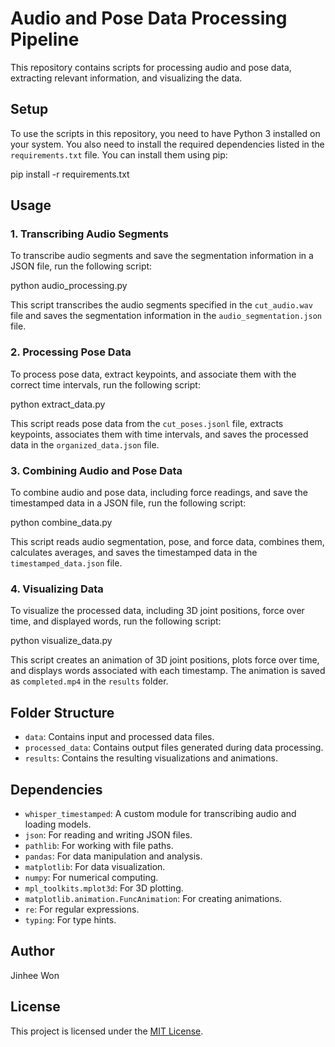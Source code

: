 # Audio and Pose Data Processing Pipeline

This repository contains scripts for processing audio and pose data, extracting relevant information, and visualizing the data.

## Setup

To use the scripts in this repository, you need to have Python 3 installed on your system. You also need to install the required dependencies listed in the `requirements.txt` file. You can install them using pip:

pip install -r requirements.txt


## Usage

### 1. Transcribing Audio Segments

To transcribe audio segments and save the segmentation information in a JSON file, run the following script:

python audio_processing.py

This script transcribes the audio segments specified in the `cut_audio.wav` file and saves the segmentation information in the `audio_segmentation.json` file.

### 2. Processing Pose Data

To process pose data, extract keypoints, and associate them with the correct time intervals, run the following script:

python extract_data.py

This script reads pose data from the `cut_poses.jsonl` file, extracts keypoints, associates them with time intervals, and saves the processed data in the `organized_data.json` file.

### 3. Combining Audio and Pose Data

To combine audio and pose data, including force readings, and save the timestamped data in a JSON file, run the following script:

python combine_data.py

This script reads audio segmentation, pose, and force data, combines them, calculates averages, and saves the timestamped data in the `timestamped_data.json` file.

### 4. Visualizing Data

To visualize the processed data, including 3D joint positions, force over time, and displayed words, run the following script:

python visualize_data.py

This script creates an animation of 3D joint positions, plots force over time, and displays words associated with each timestamp. The animation is saved as `completed.mp4` in the `results` folder.

## Folder Structure

- `data`: Contains input and processed data files.
- `processed_data`: Contains output files generated during data processing.
- `results`: Contains the resulting visualizations and animations.

## Dependencies

- `whisper_timestamped`: A custom module for transcribing audio and loading models.
- `json`: For reading and writing JSON files.
- `pathlib`: For working with file paths.
- `pandas`: For data manipulation and analysis.
- `matplotlib`: For data visualization.
- `numpy`: For numerical computing.
- `mpl_toolkits.mplot3d`: For 3D plotting.
- `matplotlib.animation.FuncAnimation`: For creating animations.
- `re`: For regular expressions.
- `typing`: For type hints.

## Author

Jinhee Won

## License

This project is licensed under the [MIT License](LICENSE).
